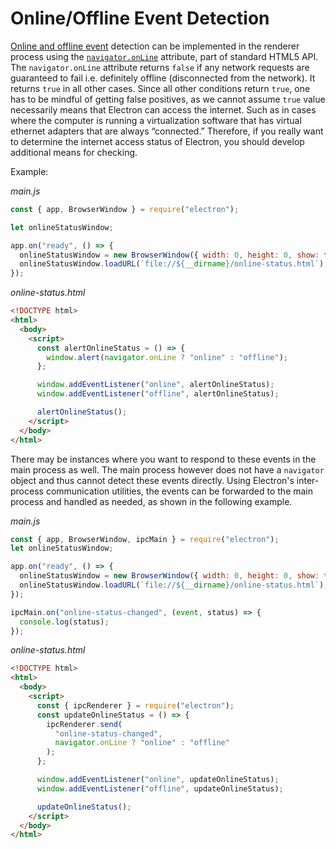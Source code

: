 # Online/Offline Event Detection

[Online and offline event](https://developer.mozilla.org/en-US/docs/Online_and_offline_events) detection can be implemented in the renderer process using the [`navigator.onLine`](http://html5index.org/Offline%20-%20NavigatorOnLine.html) attribute, part of standard HTML5 API.
The `navigator.onLine` attribute returns `false` if any network requests are guaranteed to fail i.e. definitely offline (disconnected from the network). It returns `true` in all other cases.
Since all other conditions return `true`, one has to be mindful of getting false positives, as we cannot assume `true` value necessarily means that Electron can access the internet. Such as in cases where the computer is running a virtualization software that has virtual ethernet adapters that are always “connected.”
Therefore, if you really want to determine the internet access status of Electron,
you should develop additional means for checking.

Example:

_main.js_

```javascript
const { app, BrowserWindow } = require("electron");

let onlineStatusWindow;

app.on("ready", () => {
  onlineStatusWindow = new BrowserWindow({ width: 0, height: 0, show: false });
  onlineStatusWindow.loadURL(`file://${__dirname}/online-status.html`);
});
```

_online-status.html_

```html
<!DOCTYPE html>
<html>
  <body>
    <script>
      const alertOnlineStatus = () => {
        window.alert(navigator.onLine ? "online" : "offline");
      };

      window.addEventListener("online", alertOnlineStatus);
      window.addEventListener("offline", alertOnlineStatus);

      alertOnlineStatus();
    </script>
  </body>
</html>
```

There may be instances where you want to respond to these events in the
main process as well. The main process however does not have a
`navigator` object and thus cannot detect these events directly. Using
Electron's inter-process communication utilities, the events can be forwarded
to the main process and handled as needed, as shown in the following example.

_main.js_

```javascript
const { app, BrowserWindow, ipcMain } = require("electron");
let onlineStatusWindow;

app.on("ready", () => {
  onlineStatusWindow = new BrowserWindow({ width: 0, height: 0, show: false });
  onlineStatusWindow.loadURL(`file://${__dirname}/online-status.html`);
});

ipcMain.on("online-status-changed", (event, status) => {
  console.log(status);
});
```

_online-status.html_

```html
<!DOCTYPE html>
<html>
  <body>
    <script>
      const { ipcRenderer } = require("electron");
      const updateOnlineStatus = () => {
        ipcRenderer.send(
          "online-status-changed",
          navigator.onLine ? "online" : "offline"
        );
      };

      window.addEventListener("online", updateOnlineStatus);
      window.addEventListener("offline", updateOnlineStatus);

      updateOnlineStatus();
    </script>
  </body>
</html>
```
